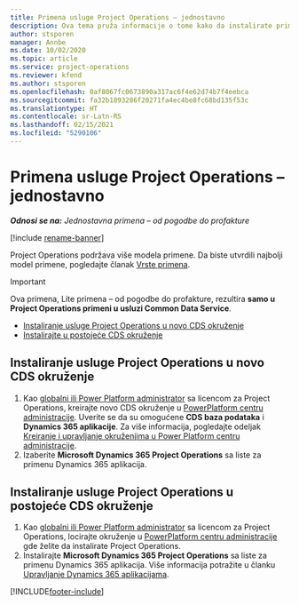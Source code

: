 ```yaml
---
title: Primena usluge Project Operations – jednostavno
description: Ova tema pruža informacije o tome kako da instalirate primenu usluge Project Operations Lite – od pogodbe do profakture.
author: stsporen
manager: Annbe
ms.date: 10/02/2020
ms.topic: article
ms.service: project-operations
ms.reviewer: kfend
ms.author: stsporen
ms.openlocfilehash: 0af8067fc0673890a317ac6f4e62d74b7f4eebca
ms.sourcegitcommit: fa32b1893286f20271fa4ec4be8fc68bd135f53c
ms.translationtype: HT
ms.contentlocale: sr-Latn-RS
ms.lasthandoff: 02/15/2021
ms.locfileid: "5290106"
---
```

# <a name="deploy-project-operations---lite"></a>Primena usluge Project Operations – jednostavno

_**Odnosi se na:** Jednostavna primena – od pogodbe do profakture_

[!include [rename-banner](~/includes/cc-data-platform-banner.md)]

Project Operations podržava više modela primene. Da biste utvrdili najbolji model primene, pogledajte članak [Vrste primena](determine-deployment-type.md).


> [!IMPORTANT]
> Ova primena, Lite primena – od pogodbe do profakture, rezultira **samo u Project Operations primeni u usluzi Common Data Service**.

- [Instaliranje usluge Project Operations u novo CDS okruženje](#new)
- [Instalirajte u postojeće CDS okruženje](#existing)



## <a name="install-project-operations-to-a-new-cds-environment"></a><a name="new"></a>Instaliranje usluge Project Operations u novo CDS okruženje

1. Kao [globalni ili Power Platform administrator](https://docs.microsoft.com/power-platform/admin/global-service-administrators-can-administer-without-license) sa licencom za Project Operations, kreirajte novo CDS okruženje u [PowerPlatform centru administracije](https://admin.powerplatform.com). Uverite se da su omogućene **CDS baza podataka** i **Dynamics 365 aplikacije**. Za više informacija, pogledajte odeljak [Kreiranje i upravljanje okruženjima u Power Platform centru administracije](https://docs.microsoft.com/power-platform/admin/create-environment#create-an-environment-in-the-power-platform-admin-center).
2. Izaberite **Microsoft Dynamics 365 Project Operations** sa liste za primenu Dynamics 365 aplikacija.


## <a name="install-project-operations-to-an-existing-cds-environment"></a><a name="existing"></a>Instaliranje usluge Project Operations u postojeće CDS okruženje

1. Kao [globalni ili Power Platform administrator](https://docs.microsoft.com/power-platform/admin/global-service-administrators-can-administer-without-license) sa licencom za Project Operations, locirajte okruženje u [PowerPlatform centru administracije](https://admin.powerplatform.com) gde želite da instalirate Project Operations.
2. Instalirajte **Microsoft Dynamics 365 Project Operations** sa liste za primenu Dynamics 365 aplikacija. Više informacija potražite u članku [Upravljanje Dynamics 365 aplikacijama](https://docs.microsoft.com/power-platform/admin/manage-apps).




[!INCLUDE[footer-include](../includes/footer-banner.md)]